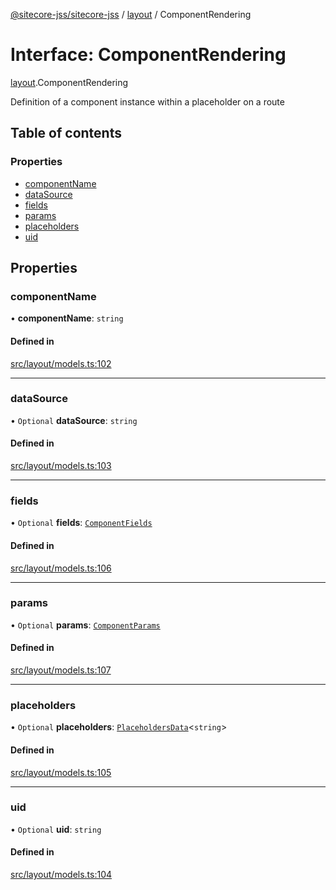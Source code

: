 [@sitecore-jss/sitecore-jss](../README.md) / [layout](../modules/layout.md) / ComponentRendering

# Interface: ComponentRendering

[layout](../modules/layout.md).ComponentRendering

Definition of a component instance within a placeholder on a route

## Table of contents

### Properties

- [componentName](layout.ComponentRendering.md#componentname)
- [dataSource](layout.ComponentRendering.md#datasource)
- [fields](layout.ComponentRendering.md#fields)
- [params](layout.ComponentRendering.md#params)
- [placeholders](layout.ComponentRendering.md#placeholders)
- [uid](layout.ComponentRendering.md#uid)

## Properties

### componentName

• **componentName**: `string`

#### Defined in

[src/layout/models.ts:102](https://github.com/Sitecore/jss/blob/44427ed6d/packages/sitecore-jss/src/layout/models.ts#L102)

___

### dataSource

• `Optional` **dataSource**: `string`

#### Defined in

[src/layout/models.ts:103](https://github.com/Sitecore/jss/blob/44427ed6d/packages/sitecore-jss/src/layout/models.ts#L103)

___

### fields

• `Optional` **fields**: [`ComponentFields`](layout.ComponentFields.md)

#### Defined in

[src/layout/models.ts:106](https://github.com/Sitecore/jss/blob/44427ed6d/packages/sitecore-jss/src/layout/models.ts#L106)

___

### params

• `Optional` **params**: [`ComponentParams`](layout.ComponentParams.md)

#### Defined in

[src/layout/models.ts:107](https://github.com/Sitecore/jss/blob/44427ed6d/packages/sitecore-jss/src/layout/models.ts#L107)

___

### placeholders

• `Optional` **placeholders**: [`PlaceholdersData`](../modules/layout.md#placeholdersdata)<`string`\>

#### Defined in

[src/layout/models.ts:105](https://github.com/Sitecore/jss/blob/44427ed6d/packages/sitecore-jss/src/layout/models.ts#L105)

___

### uid

• `Optional` **uid**: `string`

#### Defined in

[src/layout/models.ts:104](https://github.com/Sitecore/jss/blob/44427ed6d/packages/sitecore-jss/src/layout/models.ts#L104)
